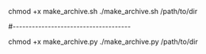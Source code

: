 chmod +x make_archive.sh
./make_archive.sh /path/to/dir

#-------------------------------------

chmod +x make_archive.py
./make_archive.py /path/to/dir
